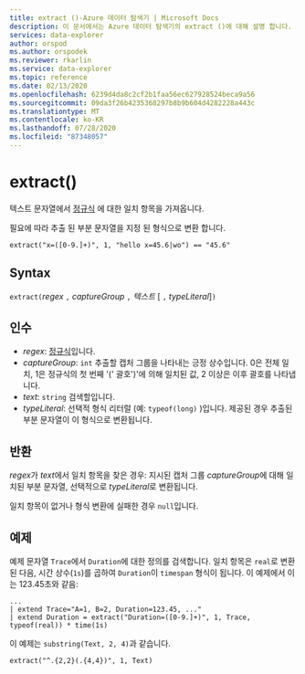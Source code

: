 ```yaml
---
title: extract ()-Azure 데이터 탐색기 | Microsoft Docs
description: 이 문서에서는 Azure 데이터 탐색기의 extract ()에 대해 설명 합니다.
services: data-explorer
author: orspod
ms.author: orspodek
ms.reviewer: rkarlin
ms.service: data-explorer
ms.topic: reference
ms.date: 02/13/2020
ms.openlocfilehash: 6239d4da8c2cf2b1faa56ec627928524beca9a56
ms.sourcegitcommit: 09da3f26b4235368297b8b9b604d4282228a443c
ms.translationtype: MT
ms.contentlocale: ko-KR
ms.lasthandoff: 07/28/2020
ms.locfileid: "87348057"
---
```

# <a name="extract"></a>extract()

텍스트 문자열에서 [정규식](./re2.md) 에 대한 일치 항목을 가져옵니다. 

필요에 따라 추출 된 부분 문자열을 지정 된 형식으로 변환 합니다.

    extract("x=([0-9.]+)", 1, "hello x=45.6|wo") == "45.6"

## <a name="syntax"></a>Syntax

`extract(`*regex* `,` *captureGroup* `,` *텍스트* [ `,` *typeLiteral*]`)`

## <a name="arguments"></a>인수

* *regex*: [정규식](./re2.md)입니다.
* *captureGroup*: `int` 추출할 캡처 그룹을 나타내는 긍정 상수입니다. 0은 전체 일치, 1은 정규식의 첫 번째 '(' 괄호')'에 의해 일치된 값, 2 이상은 이후 괄호를 나타냅니다.
* *text*: `string` 검색할입니다.
* *typeLiteral*: 선택적 형식 리터럴 (예: `typeof(long)` )입니다. 제공된 경우 추출된 부분 문자열이 이 형식으로 변환됩니다. 

## <a name="returns"></a>반환

*regex*가 *text*에서 일치 항목을 찾은 경우: 지시된 캡처 그룹 *captureGroup*에 대해 일치된 부분 문자열, 선택적으로 *typeLiteral*로 변환됩니다.

일치 항목이 없거나 형식 변환에 실패한 경우 `null`입니다. 

## <a name="examples"></a>예제

예제 문자열 `Trace`에서 `Duration`에 대한 정의를 검색합니다. 일치 항목은 `real`로 변환된 다음, 시간 상수(`1s`)를 곱하여 `Duration`이 `timespan` 형식이 됩니다. 이 예제에서 이는 123.45초와 같음:

```kusto
...
| extend Trace="A=1, B=2, Duration=123.45, ..."
| extend Duration = extract("Duration=([0-9.]+)", 1, Trace, typeof(real)) * time(1s) 
```

이 예제는 `substring(Text, 2, 4)`과 같습니다.

```kusto
extract("^.{2,2}(.{4,4})", 1, Text)
```